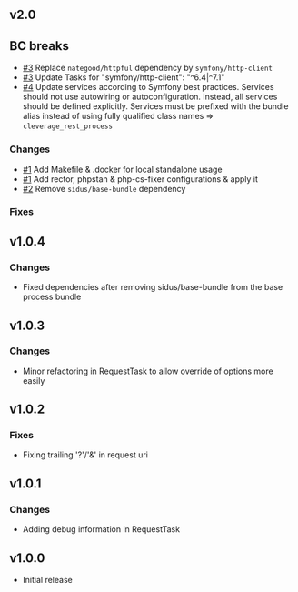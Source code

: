 v2.0
------

## BC breaks

* [#3](https://github.com/cleverage/rest-process-bundle/issues/3) Replace `nategood/httpful` dependency by `symfony/http-client`
* [#3](https://github.com/cleverage/rest-process-bundle/issues/5) Update Tasks for "symfony/http-client": "^6.4|^7.1"
* [#4](https://github.com/cleverage/rest-process-bundle/issues/4) Update services according to Symfony best practices. 
Services should not use autowiring or autoconfiguration. Instead, all services should be defined explicitly.
Services must be prefixed with the bundle alias instead of using fully qualified class names => `cleverage_rest_process`


### Changes

* [#1](https://github.com/cleverage/rest-process-bundle/issues/1) Add Makefile & .docker for local standalone usage
* [#1](https://github.com/cleverage/rest-process-bundle/issues/1) Add rector, phpstan & php-cs-fixer configurations & apply it
* [#2](https://github.com/cleverage/rest-process-bundle/issues/2) Remove `sidus/base-bundle` dependency

### Fixes

v1.0.4
------

### Changes

* Fixed dependencies after removing sidus/base-bundle from the base process bundle

v1.0.3
------

### Changes

* Minor refactoring in RequestTask to allow override of options more easily

v1.0.2
------

### Fixes

* Fixing trailing '?'/'&' in request uri

v1.0.1
------

### Changes

* Adding debug information in RequestTask

v1.0.0
------

* Initial release
